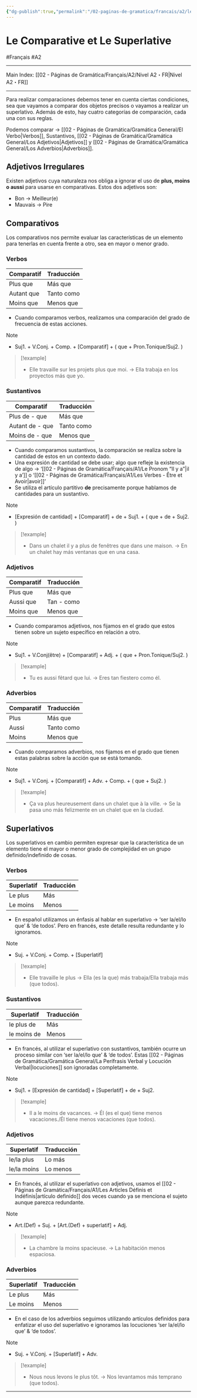 ```yaml
---
{"dg-publish":true,"permalink":"/02-paginas-de-gramatica/francais/a2/le-comparative-et-le-superlative/"}
---
```


# Le Comparative et Le Superlative
#Français #A2
___
Main Index: [[02 - Páginas de Gramática/Français/A2/Nivel A2・FR\|Nivel A2・FR]]
___
Para realizar comparaciones debemos tener en cuenta ciertas condiciones, sea que vayamos a comparar dos objetos precisos o vayamos a realizar un superlativo. Además de esto, hay cuatro categorías de comparación, cada una con sus reglas.

Podemos comparar → [[02 - Páginas de Gramática/Gramática General/El Verbo\|Verbos]], Sustantivos, [[02 - Páginas de Gramática/Gramática General/Los Adjetivos\|Adjetivos]] y [[02 - Páginas de Gramática/Gramática General/Los Adverbios\|Adverbios]].
## Adjetivos Irregulares
Existen adjetivos cuya naturaleza nos obliga a ignorar el uso de **plus, moins o aussi** para usarse en comparativas. Estos dos adjetivos son:

- Bon → Meilleur(e)
- Mauvais → Pire
## Comparativos
Los comparativos nos permite evaluar las características de un elemento para tenerlas en cuenta frente a otro, sea en mayor o menor grado.
### Verbos

| Comparatif | Traducción |
| ---------- | ---------- |
| Plus que   | Más que    |
| Autant que | Tanto como |
| Moins que  | Menos que  |
- Cuando comparamos verbos, realizamos una comparación del grado de frecuencia de estas acciones.

> [!note] 
> - Suj1. + V.Conj. + Comp. + [Comparatif] + ( que + Pron.Tonique/Suj2. )

> [!example] 
> - Elle travaille sur les projets plus que moi. → Ella trabaja en los proyectos más que yo.

### Sustantivos

| Comparatif      | Traducción |
| --------------- | ---------- |
| Plus de - que   | Más que    |
| Autant de - que | Tanto como |
| Moins de - que  | Menos que  |
- Cuando comparamos sustantivos, la comparación se realiza sobre la cantidad de estos en un contexto dado.
- Una expresión de cantidad se debe usar; algo que refleje la existencia de algo → ‘[[02 - Páginas de Gramática/Français/A1/Le Pronom “Il y a”\|il y a’]] o ‘[[02 - Páginas de Gramática/Français/A1/Les Verbes - Être et Avoir\|avoir]]’
- Se utiliza el artículo partitivo **de** precisamente porque hablamos de cantidades para un sustantivo.

> [!note]
> 
> - [Expresión de cantidad] + [Comparatif] + de + Suj1. + ( que + de + Suj2. )

> [!example]
> 
> - Dans un chalet il y a plus de fenêtres que dans une maison. → En un chalet hay más ventanas que en una casa.

### Adjetivos

| Comparatif | Traducción |
| ---------- | ---------- |
| Plus que   | Más que    |
| Aussi que  | Tan - como |
| Moins que  | Menos que  |

- Cuando comparamos adjetivos, nos fijamos en el grado que estos tienen sobre un sujeto específico en relación a otro.

> [!note]
> 
> - Suj1. + V.Conj(être) + [Comparatif] + Adj. + ( que + Pron.Tonique/Suj2. )

> [!example]
> 
> - Tu es aussi fêtard que lui. → Eres tan fiestero como él.

### Adverbios

| Comparatif | Traducción |
| ---------- | ---------- |
| Plus       | Más que    |
| Aussi      | Tanto como |
| Moins      | Menos que  |

- Cuando comparamos adverbios, nos fijamos en el grado que tienen estas palabras sobre la acción que se está tomando.

> [!note]
> 
> - Suj1. + V.Conj. + [Comparatif] + Adv. + Comp. + ( que + Suj2. )

> [!example]
> 
> - Ça va plus heureusement dans un chalet que à la ville. → Se la pasa uno más felizmente en un chalet que en la ciudad.

## Superlativos
Los superlativos en cambio permiten expresar que la característica de un elemento tiene el mayor o menor grado de complejidad en un grupo definido/indefinido de cosas.

### Verbos

| Superlatif | Traducción |
| ---------- | ---------- |
| Le plus    | Más        |
| Le moins   | Menos      |
- En español utilizamos un énfasis al hablar en superlativo → ‘ser la/el/lo que’ & ‘de todos’. Pero en francés, este detalle resulta redundante y lo ignoramos.

> [!note]
> 
> - Suj. + V.Conj. + Comp. + [Superlatif]

> [!example]
> 
> - Elle travaille le plus → Ella (es la que) más trabaja/Ella trabaja más (que todos).

### Sustantivos

| Superlatif  | Traducción |
| ----------- | ---------- |
| le plus de  | Más        |
| le moins de | Menos      |
- En francés, al utilizar el superlativo con sustantivos, también ocurre un proceso similar con ‘ser la/el/lo que’ & ‘de todos’. Estas [[02 - Páginas de Gramática/Gramática General/La Perífrasis Verbal y Locución Verbal\|locuciones]] son ignoradas completamente.

> [!note]
> 
> - Suj1. + [Expresión de cantidad] + [Superlatif] + de + Suj2.

> [!example]
> 
> - Il a le moins de vacances. → Él (es el que) tiene menos vacaciones./Él tiene menos vacaciones (que todos).

### Adjetivos

| Superlatif  | Traducción |
| ----------- | ---------- |
| le/la plus  | Lo más     |
| le/la moins | Lo menos   |
- En francés, al utilizar el superlativo con adjetivos, usamos el [[02 - Páginas de Gramática/Français/A1/Les Articles Définis et Indéfinis\|artículo definido]] dos veces cuando ya se menciona el sujeto aunque parezca redundante.

> [!note]
> 
> - Art.(Def) + Suj. + [Art.(Def) + superlatif] + Adj.

> [!example]
> 
> - La chambre la moins spacieuse. → La habitación menos espaciosa.

### Adverbios

| Superlatif | Traducción |
| ---------- | ---------- |
| Le plus    | Más        |
| Le moins   | Menos      |
- En el caso de los adverbios seguimos utilizando artículos definidos para enfatizar el uso del superlativo e ignoramos las locuciones ‘ser la/el/lo que’ & ‘de todos’.

> [!note]
> - Suj. + V.Conj. + [Superlatif] + Adv.

> [!example]
> - Nous nous levons le plus tôt. → Nos levantamos más temprano (que todos).

___
